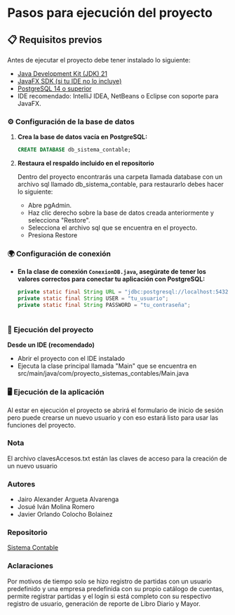 # Pasos para ejecución del proyecto
## 📋 Requisitos previos

Antes de ejecutar el proyecto debe tener instalado lo siguiente:
- [Java Development Kit (JDK) 21](https://www.oracle.com/java/technologies/downloads/#java21)
- [JavaFX SDK (si tu IDE no lo incluye)](https://openjfx.io/)
- [PostgreSQL 14 o superior](https://www.enterprisedb.com/downloads/postgres-postgresql-downloads)
- IDE recomendado: IntelliJ IDEA, NetBeans o Eclipse con soporte para JavaFX.

### ⚙️ Configuración de la base de datos

1. **Crea la base de datos vacía en PostgreSQL:**
   ```sql
   CREATE DATABASE db_sistema_contable;

2. **Restaura el respaldo incluido en el repositorio**

   Dentro del proyecto encontrarás una carpeta llamada database con un archivo sql llamado db_sistema_contable, para restaurarlo debes hacer lo siguiente:

    - Abre pgAdmin.
    - Haz clic derecho sobre la base de datos creada anteriormente y selecciona "Restore".
    - Selecciona el archivo sql que se encuentra en el proyecto.
    - Presiona Restore


### 🌍 Configuración de conexión

 - **En la clase de conexión `ConexionDB.java`, asegúrate de tener los valores correctos para conectar tu aplicación con PostgreSQL:**
   ```java
   private static final String URL = "jdbc:postgresql://localhost:5432/db_sistema_contable";
   private static final String USER = "tu_usuario";
   private static final String PASSWORD = "tu_contraseña";
 
### 🚀 Ejecución del proyecto
**Desde un IDE (recomendado)**
- Abrir el proyecto con el IDE instalado
- Ejecuta la clase principal llamada "Main" que se encuentra en src/main/java/com/proyecto_sistemas_contables/Main.java

### 🖥️ Ejecución de la aplicación
Al estar en ejecución el proyecto se abrirá el formulario de inicio de sesión pero puede crearse un nuevo usuario y con eso estará listo para usar las funciones del proyecto.

### Nota
El archivo clavesAccesos.txt están las claves de acceso para la creación de un nuevo usuario

### Autores
- Jairo Alexander Argueta Alvarenga
- Josué Iván Molina Romero
- Javier Orlando Colocho Bolainez

### Repositorio
[Sistema Contable](https://github.com/JColocho/Proyecto_Sistemas_Contables)

### Aclaraciones
Por motivos de tiempo solo se hizo registro de partidas con un usuario predefinido y una empresa predefinida con su propio catálogo de cuentas, 
permite registrar partidas y el login si está completo con su respectivo registro de usuario, generación de reporte de Libro Diario y Mayor.
